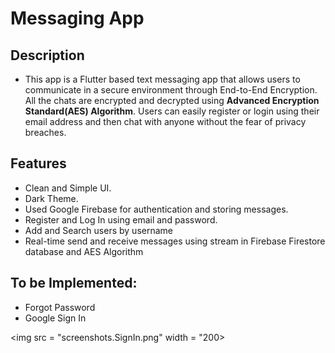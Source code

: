# Messaging App


## Description
- This app is a Flutter based text messaging app that allows users to communicate in a secure environment through End-to-End Encryption. All the chats are encrypted and decrypted using **Advanced Encryption Standard(AES) Algorithm**. Users can easily register or login using their email address and then chat with anyone without the fear of privacy breaches.

## Features
- Clean and Simple UI.
- Dark Theme.
- Used Google Firebase for authentication and storing messages.
- Register and Log In using email and password.
- Add and Search users by username
- Real-time send and receive messages using stream in Firebase Firestore database and AES Algorithm

## To be Implemented:
- Forgot Password
- Google Sign In

<img src = "screenshots.SignIn.png" width = "200>
